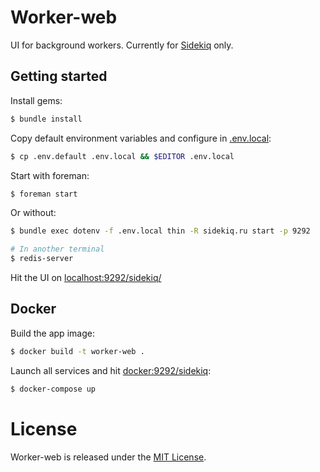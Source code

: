 # Worker-web

UI for background workers. Currently for [Sidekiq](http://sidekiq.org/) only.

## Getting started

Install gems:

```bash
$ bundle install
```

Copy default environment variables and configure in [.env.local](.env.local):

```bash
$ cp .env.default .env.local && $EDITOR .env.local
```

Start with foreman:

```bash
$ foreman start
```

Or without:

```bash
$ bundle exec dotenv -f .env.local thin -R sidekiq.ru start -p 9292

# In another terminal
$ redis-server
```

Hit the UI on [localhost:9292/sidekiq/](http://localhost:9292/sidekiq)


## Docker

Build the app image:

```bash
$ docker build -t worker-web .
```

Launch all services and hit [docker:9292/sidekiq](http://docker:9292/sidekiq):

```bash
$ docker-compose up
```

# License

Worker-web is released under the [MIT License](http://opensource.org/licenses/MIT).
